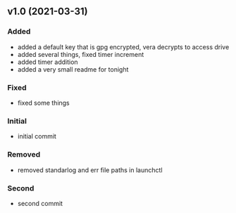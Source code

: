
<a name="v1.0"></a>
## v1.0 (2021-03-31)

### Added

* added a default key that is gpg encrypted, vera decrypts to access drive
* added several things, fixed timer increment
* added timer addition
* added a very small readme for tonight

### Fixed

* fixed some things

### Initial

* initial commit

### Removed

* removed standarlog and err file paths in launchctl

### Second

* second commit

